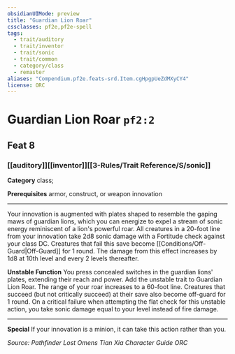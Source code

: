 ```yaml
---
obsidianUIMode: preview
title: "Guardian Lion Roar"
cssclasses: pf2e,pf2e-spell
tags:
  - trait/auditory
  - trait/inventor
  - trait/sonic
  - trait/common
  - category/class
  - remaster
aliases: "Compendium.pf2e.feats-srd.Item.cgHpgpUeZdMXyCY4"
license: ORC
---
```

# Guardian Lion Roar `pf2:2`
## Feat 8
### [[auditory]][[inventor]][[3-Rules/Trait Reference/S/sonic]]

**Category** class; 



**Prerequisites** armor, construct, or weapon innovation
* * *
Your innovation is augmented with plates shaped to resemble the gaping maws of guardian lions, which you can energize to expel a stream of sonic energy reminiscent of a lion's powerful roar. All creatures in a 20-foot line from your innovation take 2d8 sonic damage with a Fortitude check against your class DC. Creatures that fail this save become [[Conditions/Off-Guard|Off-Guard]] for 1 round. The damage from this effect increases by 1d8 at 10th level and every 2 levels thereafter.

**Unstable Function** You press concealed switches in the guardian lions' plates, extending their reach and power. Add the unstable trait to Guardian Lion Roar. The range of your roar increases to a 60-foot line. Creatures that succeed (but not critically succeed) at their save also become off-guard for 1 round. On a critical failure when attempting the flat check for this unstable action, you take sonic damage equal to your level instead of fire damage.

* * *

**Special** If your innovation is a minion, it can take this action rather than you.

*Source: Pathfinder Lost Omens Tian Xia Character Guide*
*ORC*